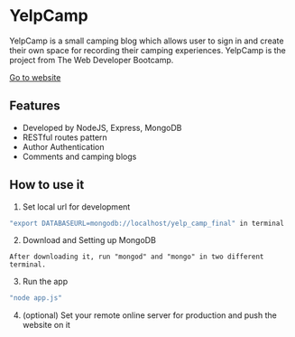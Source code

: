 # YelpCamp

YelpCamp is a small camping blog which allows user to sign in and create their own space for recording their camping experiences.
YelpCamp is the project from The Web Developer Bootcamp.

[Go to website](https://secret-peak-80774.herokuapp.com/)

## Features
- Developed by NodeJS, Express, MongoDB
- RESTful routes pattern
- Author Authentication 
- Comments and camping blogs

## How to use it

1. Set local url for development
```sh
"export DATABASEURL=mongodb://localhost/yelp_camp_final" in terminal
```
2. Download and Setting up MongoDB
```
After downloading it, run "mongod" and "mongo" in two different terminal.
```
3. Run the app
```sh
"node app.js" 
```
4. (optional) Set your remote online server for production and push the website on it

